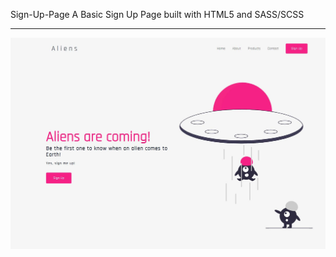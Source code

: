  Sign-Up-Page
A Basic Sign Up Page built with HTML5 and SASS/SCSS



---------------------------------------------------------------------------------------------------------------------------------------------------------------------------------
![](aliens.jpg)



